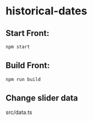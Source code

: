 # historical-dates

## Start Front:
```bash
npm start
```

## Build Front:
```bash
npm run build
```

## Change slider data
src/data.ts
